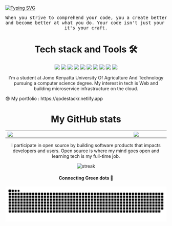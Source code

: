 <!-- ![other](./motiv.gif)
![visitors](https://visitor-badge-reloaded.herokuapp.com/badge?page_id=reactifyStudio&color=00cf00) -->
[![Typing SVG](https://readme-typing-svg.herokuapp.com?color=0C2B39&center=true&lines=Wilson+Gichuhi+%7C+A+Fullstack+Dev)](https://git.io/typing-svg)
<!-- https://readme-typing-svg.herokuapp.com/demo/ -->

<pre align="center">
When you strive to comprehend your code, you a create better workflow 
and become better at what you do. Your code isn't just your job anymore,
it's your craft.
</pre>
<h1 align="center"> Tech stack and Tools 🛠️</h1>
<p align="center">
<img src="https://img.shields.io/badge/node.js%20-%2343853D.svg?&style=for-the-badge&logo=node.js&logoColor=white"/> <img src="https://img.shields.io/badge/javascript%20-%23323330.svg?&style=for-the-badge&logo=javascript&logoColor=%23F7DF1E"/> <img src="https://img.shields.io/badge/typescript%20-%23007ACC.svg?&style=for-the-badge&logo=typescript&logoColor=white"/> <img src="https://img.shields.io/badge/express.js%20-%23404d59.svg?&style=for-the-badge"/> <img src="https://img.shields.io/badge/react%20-%2320232a.svg?&style=for-the-badge&logo=react&logoColor=%2361DAFB"/> <img src="https://img.shields.io/badge/redux%20-%23593d88.svg?&style=for-the-badge&logo=redux&logoColor=white"/>
  <img src="https://img.shields.io/badge/nestjs%20-%23E0234E.svg?&style=for-the-badge&logo=nestjs&logoColor=white" /> <img src="https://img.shields.io/badge/firebase%20-%23039BE5.svg?&style=for-the-badge&logo=firebase"/> <img src ="https://img.shields.io/badge/postgres-%23316192.svg?&style=for-the-badge&logo=postgresql&logoColor=white"/> <img src ="https://img.shields.io/badge/MongoDB-%234ea94b.svg?&style=for-the-badge&logo=mongodb&logoColor=white"/>
</p>

<!-- | <img src="https://raw.githubusercontent.com/vishwasnavadak/vishwasnavadak/master/img/aws.png" width=60 alt="aws icon"> | <img src="https://raw.githubusercontent.com/vishwasnavadak/vishwasnavadak/master/img/serverless.png" width=60 alt="serverless icon"> | <img src="https://raw.githubusercontent.com/vishwasnavadak/vishwasnavadak/master/img/typescript.png" width=60 alt="typescript icon"> | <img src="https://raw.githubusercontent.com/vishwasnavadak/vishwasnavadak/master/img/nodejs.png" width=60 alt="nodejs icon"> | <img src="https://raw.githubusercontent.com/vishwasnavadak/vishwasnavadak/master/img/hasura.png" width=60 alt="hasura icon"> | <img src="https://raw.githubusercontent.com/vishwasnavadak/vishwasnavadak/master/img/azure.png" width=60 alt="azure icon"> | <img src="https://raw.githubusercontent.com/vishwasnavadak/vishwasnavadak/master/img/gcp.png" width=60 alt="gcp icon"> |
| :--------------------------------------------------------------------------------------------------------------------: | :----------------------------------------------------------------------------------------------------------------------------------: | :----------------------------------------------------------------------------------------------------------------------------------: | :--------------------------------------------------------------------------------------------------------------------------: | :--------------------------------------------------------------------------------------------------------------------------: | :------------------------------------------------------------------------------------------------------------------------: | :--------------------------------------------------------------------------------------------------------------------: | -->

<p align="center">
I'm a student at Jomo Kenyatta University Of Agriculture And Technology pursuing a computer science degree. My interest in tech is Web and building microservice infrastructure on the cloud. 
</p>  
<p> 😎 My portfolio : https://qodestackr.netlify.app </p>

<h1 align="center">My GitHub stats </h1>
  <table align="center">
  <tr>
      <td><img width="380px" align="left" src="https://github-readme-stats.vercel.app/api?username=Qodestackr&show_icons=true&theme=synthwave"/></td>
      <td><img width="400px" align="left" src="https://github-readme-stats.vercel.app/api/top-langs/?username=Qodestackr&hide=css,html&count_private=true&theme=synthwave&layout=compact"/></td>      
  </tr>   
</table>
<p align="center">
I participate in open source by building software products that impacts developers and users.
Open source is where my mind goes open and learning tech is my full-time job. 
  <!--<img align="right" height="270px" width="350" src="./comp.gif" />-->
 </p>
<p align="center">
  <img src="https://github-readme-streak-stats.herokuapp.com?user=Qodestackr&theme=react&ring=2BDD18&fire=DD2727&currStreakLabel=DD4D5E&sideLabels=DD636E" alt="streak" />
</p>
<!-- <h1 align="center"> My Weekly Coding Stats⌚ </h1> -->

<!-- <img align="center" src="https://github-readme-stats.vercel.app/api/wakatime?username=Qodestackr"/> -->

<!-- [![willianrod's wakatime stats](https://github-readme-stats.vercel.app/api/wakatime?username=willianrod)](https://github.com/anuraghazra/github-readme-stats) -->
<!-- <p align="center">
    <h3 align="center"> GitHub is my corner of the internet</h3>
</p> -->
<p align="center">
  <h4 align="center"> Connecting Green dots 💚 </h4>
 <img align="center" src="./github-contribution-grid-snake.svg" alt="snake">
<!--  <pre>Once swam to the end of an infinity pool, no thought 💭 goes unpublished</pre> -->
</p>
<!-- https://www.antstack.io/ -->
